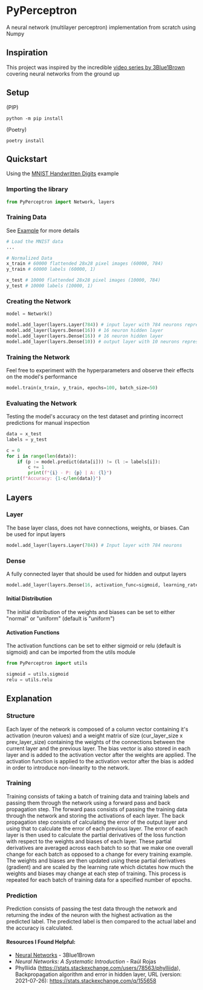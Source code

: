 # PyPerceptron

A neural network (multilayer perceptron) implementation from scratch using Numpy

## Inspiration
This project was inspired by the incredible [video series by 3Blue1Brown](https://www.youtube.com/watch?v=aircAruvnKk&list=PLZHQObOWTQDNU6R1_67000Dx_ZCJB-3pi&pp=iAQB) covering neural networks from the ground up

## Setup

(PIP)

```shell
python -m pip install
```

(Poetry)

```shell
poetry install
```

## Quickstart
Using the [MNIST Handwritten Digits](examples/MNIST%20Handwritten%20Digits/recognize_digits.py) example

### Importing the library
```python
from PyPerceptron import Network, layers
```

### Training Data
See [Example](examples/load_data.py) for more details

```python
# Load the MNIST data
...

# Normalized Data
x_train # 60000 flattended 28x28 pixel images (60000, 784)
y_train # 60000 labels (60000, 1)

x_test # 10000 flattended 28x28 pixel images (10000, 784)
y_test # 10000 labels (10000, 1)
```

### Creating the Network
```python
model = Network()

model.add_layer(layers.Layer(784)) # input layer with 784 neurons representing 784 pixels, not using dense layer as input layer has no connections
model.add_layer(layers.Dense(16)) # 16 neuron hidden layer
model.add_layer(layers.Dense(16)) # 16 neuron hidden layer
model.add_layer(layers.Dense(10)) # output layer with 10 neurons representing 10 classes
```

### Training the Network
Feel free to experiment with the hyperparameters and observe their effects on the model's performance
```python
model.train(x_train, y_train, epochs=100, batch_size=50)
```

### Evaluating the Network
Testing the model's accuracy on the test dataset and printing incorrect predictions for manual inspection
```python
data = x_test
labels = y_test

c = 0
for i in range(len(data)):
    if (p := model.predict(data[i])) != (l := labels[i]):
        c += 1
        print(f"{i} - P: {p} | A: {l}")
print(f"Accuracy: {1-c/len(data)}")
```

## Layers

### Layer
The base layer class, does not have connections, weights, or biases. Can be used for input layers
 
```python
model.add_layer(layers.Layer(784)) # Input layer with 784 neurons
```

### Dense
A fully connected layer that should be used for hidden and output layers

```python
model.add_layer(layers.Dense(16, activation_func=sigmoid, learning_rate=0.1, initial_dist="normal")) # Hidden layer with 16 neurons, sigmoid activation functions, 0.1 learning rate, and normal distribution for initial weights and biases
```
#### Initial Distribution
The initial distribution of the weights and biases can be set to either "normal" or "uniform" (default is "uniform")

#### Activation Functions
The activation functions can be set to either sigmoid or relu (default is sigmoid) and can be imported from the utils module

```python
from PyPerceptron import utils

sigmoid = utils.sigmoid
relu = utils.relu
```

## Explanation
### Structure
Each layer of the network is composed of a column vector containing it's activation (neuron values) and a weight matrix of size (cur_layer_size x prev_layer_size) containing the weights of the connections between the current layer and the previous layer. The bias vector is also stored in each layer and is added to the activation vector after the weights are applied. The activation function is applied to the activation vector after the bias is added in order to introduce non-linearity to the network.

### Training
Training consists of taking a batch of training data and training labels and passing them through the network using a forward pass and back propagation step. The forward pass consists of passing the training data through the network and storing the activations of each layer. The back propagation step consists of calculating the error of the output layer and using that to calculate the error of each previous layer. The error of each layer is then used to calculate the partial derivatives of the loss function with respect to the weights and biases of each layer. These partial derivatives are averaged across each batch to so that we make one overall change for each batch as opposed to a change for every training example. The weights and biases are then updated using these partial derivatives (gradient) and are scaled by the learning rate which dictates how much the weights and biases may change at each step of training. This process is repeated for each batch of training data for a specified number of epochs.

### Prediction
Prediction consists of passing the test data through the network and returning the index of the neuron with the highest activation as the predicted label. The predicted label is then compared to the actual label and the accuracy is calculated.


#### Resources I Found Helpful:
- [Neural Networks](https://www.youtube.com/watch?v=aircAruvnKk&list=PLZHQObOWTQDNU6R1_67000Dx_ZCJB-3pi&pp=iAQB) - 3Blue1Brown
- _Neural Networks: A Systematic Introduction_ - Raúl Rojas
- Phylliida (https://stats.stackexchange.com/users/78563/phylliida), Backpropagation algorithm and error in hidden layer, URL (version: 2021-07-26): https://stats.stackexchange.com/q/155658




